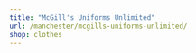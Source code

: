 ```yaml
---
title: "McGill's Uniforms Unlimited"
url: /manchester/mcgills-uniforms-unlimited/
shop: clothes
---
```

